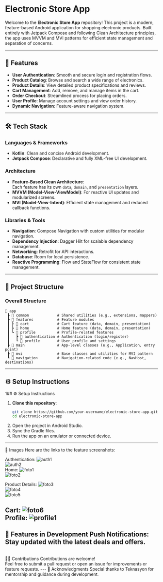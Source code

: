 # Electronic Store App

Welcome to the **Electronic Store App** repository! This project is a modern, feature-based Android application for shopping electronic products. Built entirely with Jetpack Compose and following Clean Architecture principles, the app uses MVVM and MVI patterns for efficient state management and separation of concerns.

---

## 📱 Features

- **User Authentication**: Smooth and secure login and registration flows.
- **Product Catalog**: Browse and search a wide range of electronics.
- **Product Details**: View detailed product specifications and reviews.
- **Cart Management**: Add, remove, and manage items in the cart.
- **Order Checkout**: Streamlined process for placing orders.
- **User Profile**: Manage account settings and view order history.
- **Dynamic Navigation**: Feature-aware navigation system.

---

## 🛠️ Tech Stack

### **Languages & Frameworks**
- **Kotlin**: Clean and concise Android development.
- **Jetpack Compose**: Declarative and fully XML-free UI development.

### **Architecture**
- **Feature-Based Clean Architecture**:  
  Each feature has its own `data`, `domain`, and `presentation` layers.
- **MVVM (Model-View-ViewModel)**: For reactive UI updates and modularized screens.
- **MVI (Model-View-Intent)**: Efficient state management and reduced callback functions.

### **Libraries & Tools**
- **Navigation**: Compose Navigation with custom utilities for modular navigation.
- **Dependency Injection**: Dagger Hilt for scalable dependency management.
- **Networking**: Retrofit for API interactions.
- **Database**: Room for local persistence.
- **Reactive Programming**: Flow and StateFlow for consistent state management.

---

## 📂 Project Structure

### Overall Structure

```plaintext
📂 app
 ┣ 📂 common             # Shared utilities (e.g., extensions, mappers)
 ┣ 📂 features           # Feature modules
 ┃ ┣ 📂 cart             # Cart feature (data, domain, presentation)
 ┃ ┣ 📂 home             # Home feature (data, domain, presentation)
 ┃ ┗ 📂 profile          # Profile-related features
 ┃   ┣ 📂 authentication # Authentication (login/register)
 ┃   ┗ 📂 profile        # User profile and settings
 ┣ 📂 main               # App-level classes (e.g., Application, entry point)
 ┣ 📂 mvi                # Base classes and utilities for MVI pattern
 ┗ 📂 navigation         # Navigation-related code (e.g., NavHost, destinations)
```
---
## ⚙️ Setup Instructions

1## ⚙️ Setup Instructions

1. **Clone this repository**:
   ```bash
   git clone https://github.com/your-username/electronic-store-app.git
   cd electronic-store-app
2. Open the project in Android Studio.
3. Sync the Gradle files.
4. Run the app on an emulator or connected device.

---
🌟 Images
Here are the links to the feature screenshots:

Authentication: 
![auth1](https://github.com/user-attachments/assets/85b0679d-dd46-4333-b276-a77b0a1102e0)
<br>
![auth2](https://github.com/user-attachments/assets/8ff3d7af-3ce4-4a64-a7b7-a00454d630e3)
<br>
Home: 
![foto1](https://github.com/user-attachments/assets/9c8c291f-f67e-448c-98b9-1491e91f90d5)
<br>
![foto2](https://github.com/user-attachments/assets/4d1c8e12-eb82-4879-8c67-268e0aa9bc53)
<br>

Product Details:
![foto3](https://github.com/user-attachments/assets/18aedd35-0be3-4c46-8aa1-2ac3e55333a2)
<br>
![foto4](https://github.com/user-attachments/assets/0070944d-93e3-49bc-85e7-ad4badacddf7)
<br>
![foto5](https://github.com/user-attachments/assets/dd36326e-38b9-427d-8214-a39bff874dcb)
<br>

Cart:
![foto6](https://github.com/user-attachments/assets/5c2365d2-2f73-45e5-b209-1d9066444496)
<br>
Profile:
![profile1](https://github.com/user-attachments/assets/c0b8cda8-cbea-4e0f-98c5-5dc98b610a5a)
---
🚀 Features in Development
Push Notifications: Stay updated with the latest deals and offers.
<br>
---
<br>
👨‍💻 Contributions
Contributions are welcome! 
<br>
Feel free to submit a pull request or open an issue for improvements or feature requests.
---
🙌 Acknowledgments
Special thanks to Teknasyon for mentorship and guidance during development.
